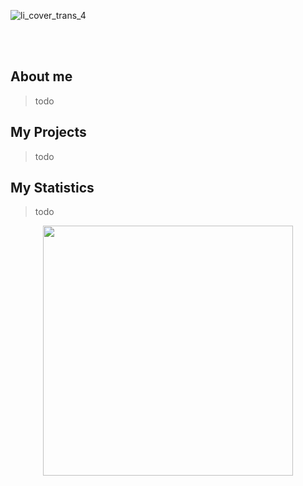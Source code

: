 
![li_cover_trans_4](https://github.com/stfn-ko/stfn-ko/assets/85121881/690594c2-5262-4d2d-911c-dd4f1495424b)

<br>
<br>

## About me

> todo

## My Projects

> todo

## My Statistics

> todo

<div align="center" display="block">
    <img src="https://github.com/stfn-ko/stfn-ko/assets/85121881/27c9ade6-cbb8-4d41-8dae-f8faf203d8df" width="400"> </img>
</div>

